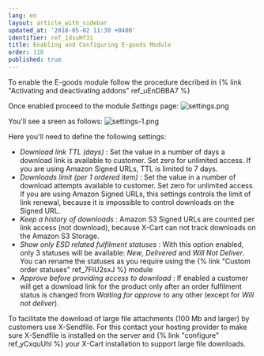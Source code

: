 ```yaml
---
lang: en
layout: article_with_sidebar
updated_at: '2018-05-02 11:30 +0400'
identifier: ref_1dsuHf3i
title: Enabling and Configuring E-goods Module
order: 110
published: true
---
```


To enable the E-goods module follow the procedure decribed in {% link "Activating and deactivating addons" ref_uEnDBBA7 %}

Once enabled proceed to the module _Settings_ page:
![settings.png]({{site.baseurl}}/attachments/ref_1dsuHf3i/settings.png)

You'll see a sreen as follows:
![settings-1.png]({{site.baseurl}}/attachments/ref_1dsuHf3i/settings-1.png)

Here you'll need to define the following settings:

* _Download link TTL (days)_ : Set the value in a number of days a download link is available to customer. Set zero for unlimited access. If you are using Amazon Signed URLs, TTL is limited to 7 days.
* _Downloads limit (per 1 ordered item)_ : Set the value in a number of download attempts available to customer. Set zero for unlimited access. If you are using Amazon Signed URLs, this settings controls the limit of link renewal, because it is impossible to control downloads on the Signed URL.
* _Keep a history of downloads_ : Amazon S3 Signed URLs are counted per link access (not download), because X-Cart can not track downloads on the Amazon S3 Storage.
* _Show only ESD related fulfilment statuses_ : With this option enabled, only 3 statuses will be available: _New_, _Delivered_ and _Will Not Deliver_. You can rename the statuses as you require using the {% link "Custom order statuses" ref_7FIU2sxJ %} module
* _Approve before providing access to download_ : If enabled a customer will get a download link for the product only after an order fulfilment status is changed from _Waiting for approve_ to any other (except for _Will not deliver_). 

To facilitate the download of large file attachments (100 Mb and larger) by customers use X-Sendfile. For this contact your hosting provider to make sure X-Sendfile is installed on the server and {% link "configure" ref_yCxquUhl %} your X-Cart installation to support large file downloads.

